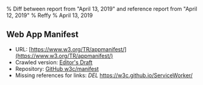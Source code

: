 % Diff between report from "April 13, 2019" and reference report from "April 12, 2019"
% Reffy
% April 13, 2019

## Web App Manifest

- URL: [https://www.w3.org/TR/appmanifest/](https://www.w3.org/TR/appmanifest/)
- Crawled version: [Editor's Draft](https://w3c.github.io/manifest/)
- Repository: [GitHub w3c/manifest](https://github.com/w3c/manifest)
- Missing references for links: *DEL* https://w3c.github.io/ServiceWorker/


